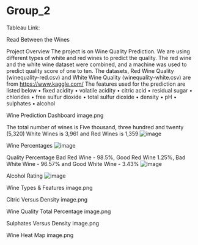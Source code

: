 # Group_2
Tableau Link: 

Read Between the Wines

Project Overview
The project is on Wine Quality Prediction. We are using different types of white and red wines to predict the quality. The red wine and the white wine dataset were combined, and a machine was used to predict quality score of one to ten.
The datasets, Red Wine Quality (winequality-red.csv) and White Wine Quality (winequality-white.csv) are from https://www.kaggle.com/
The features used for the prediction are listed below
•	fixed acidity
•	volatile acidity
•	citric acid
•	residual sugar
•	chlorides
•	free sulfur dioxide
•	total sulfur dioxide
•	density
•	pH
•	sulphates
•	alcohol

Wine Prediction Dashboard
image.png

The total number of wines is Five thousand, three hundred and twenty (5,320) White Wines is 3,961 and Red Wines is 1,359
![image](https://user-images.githubusercontent.com/105121697/194176983-362e5cf6-cad1-4785-8a4d-caa260f53ffd.png)

Wine Percentages
![image](https://user-images.githubusercontent.com/105121697/194177238-38d1b8a9-d492-4665-a965-a8514862a6ae.png)

Quality Percentage
Bad Red Wine - 98.5%, Good Red Wine 1.25%, Bad White Wine - 96.57% and Good White Wine - 3.43%
![image](https://user-images.githubusercontent.com/105121697/194177482-9707d185-45ed-4981-b00a-075b95b2f93d.png)

Alcohol Rating
![image](https://user-images.githubusercontent.com/105121697/194177376-7c518e0b-b5f1-4f12-8e2e-872b30d63bb7.png)

Wine Types & Features
image.png

Citric Versus Density
image.png

Wine Quality Total Percentage
image.png

Sulphates Versus Density
image.png

Wine Heat Map
image.png
